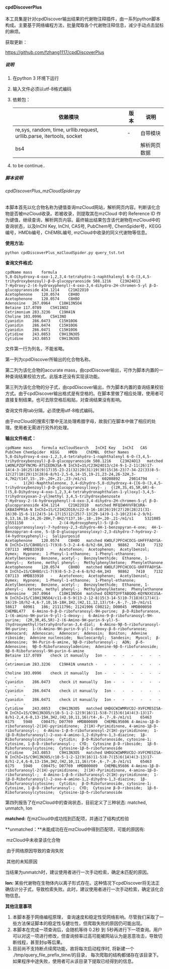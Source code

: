 ####   cpdDiscoverPlus ####

本工具集是针对cpdDiscover输出结果的代谢物注释插件，由一系列python脚本构成。主要基于网络编程方法，批量爬取各个代谢物注释信息，减少手动点击鼠标的麻烦。

获取更新：

https://github.com/fzhang1117/cpdDiscoverPlus



##### 说明 #####

1. 在python 3 环境下运行

2. 输入文件必须以utf-8格式编码

3. 依赖包：

   | 依赖模块                                                     | 版本 | 说明         |
   | ------------------------------------------------------------ | ---- | ------------ |
   | re,sys, random, time, urllib.request, urllib.parse, itertools, socket | -    | 自带模块     |
   | bs4                                                          |      | 解析网页数据 |

4. to be continue..

   

##### 脚本说明 

###### cpdDiscoverPlus_mzCloudSpider.py

本脚本首先以化合物名称为键值查询mzCloud网站，解析网页内容。判断该化合物是否被mzCloud收录。若被收录，则提取其在mzCloud 中的 Reference ID 作为键值，继续查询，解析网页内容。最终输出结果包含该代谢物在mzCloud中的查询状态，以及InChI Key, InChI, CAS号, PubChem号, ChemSpider号，KEGG编号，HMDb编号，ChEMBL编号, mzCloud中收录的同义代谢物等信息。 



**使用方法:**

```
python cpdDiscoverPlus_mzCloudSpider.py query_tst.txt
```

**查询文件格式:**

```	
cpdName	mass	formula
5,8-Dihydroxy-4-oxo-1,2,3,4-tetrahydro-1-naphthalenyl 6-O-(3,4,5-trihydroxybenzoyl)-β-D-glucopyranoside	508.1216	C23H24O13
7-Hydroxy-2-(4-hydroxyphenyl)-4-oxo-3,4-dihydro-2H-chromen-5-yl β-D-glucopyranoside	434.1214	C21H22O10
Acetophenone	120.0574	C8H8O
Acetophenone	120.0574	C8H8O
Adenosine	267.0964	C10H13N5O4
Betaine	117.0789	C5H11NO2
Cetrimonium	283.3236	C19H41N
Choline	103.0996	C5H13NO
Cyanidin	286.0473	C15H10O6
Cyanidin	286.0474	C15H10O6
Cyanidin	286.0471	C15H10O6
Cytidine	243.0853	C9H13N3O5
Cytidine	243.0853	C9H13N3O5
```

文件第一行为列名，不能省略。

第一列为cpdDiscover所输出的化合物名称。

第二列为该化合物的accurate mass，由cpdDiscover输出，可作为脚本内置的一种查询结果校验方式。此版本还没有实现该功能。

第三列为该化合物的分子式，由cpdDiscover输出，作为脚本内置的查询结果校验方式。由于cpdDiscover输出格式是有空格的。在脚本里做了相应处理，使用者可直接复制结果。也可去除空格后粘贴，对查询结果没有影响。

查询文件用tab分隔，必须使用utf-8格式编码。

由于mzCloud的搜索引擎中无法处理希腊字母，故我们在脚本中做了相应的处理。使用者无需进行另外的处理。



**输出文件格式：**

```
cpdName	mass	formula	mzCloudSearch	InCHI Key	InChI	CAS	PubChem	ChemSpider	KEGG	HMDb	ChEMBL	Other Names
5,8-Dihydroxy-4-oxo-1,2,3,4-tetrahydro-1-naphthalenyl 6-O-(3,4,5-trihydroxybenzoyl)-β-D-glucopyranoside	508.1216	C23H24O13	matched	LWONLPZQFYNCMG-ATSIEDNJSA-N	InChI=1S/C23H24O13/c24-9-1-2-11(26)17-14(4-3-10(25)16(9)17)35-23-21(32)20(31)19(30)15(36-23)7-34-22(33)8-5-12(27)18(29)13(28)6-8/h1-2,5-6,14-15,19-21,23-24,26-32H,3-4,7H2/t14?,15-,19-,20+,21-,23-/m1/s1		60208892	29814794	-	-	-	1(2H)-Naphthalenone, 3,4-dihydro-5,8-dihydroxy-4-{[6-O-(3,4,5-trihydroxybenzoyl)-β-D-glucopyranosyl]oxy}- ;  {(2R,3S,4S,5R,6R)-6-[(5,8-Dihydroxy-4-oxo-1,2,3,4-tetrahydronaphthalen-1-yl)oxy]-3,4,5-trihydroxyoxan-2-yl}methyl 3,4,5-trihydroxybenzoate 
7-Hydroxy-2-(4-hydroxyphenyl)-4-oxo-3,4-dihydro-2H-chromen-5-yl β-D-glucopyranoside	434.1214	C21H22O10	matched	MFQIWHVVFBCURA-LKBAIHPRSA-N	InChI=1S/C21H22O10/c22-8-16-18(26)19(27)20(28)21(31-16)30-15-6-11(24)5-14-17(15)12(25)7-13(29-14)9-1-3-10(23)4-2-9/h1-6,13,16,18-24,26-28H,7-8H2/t13?,16-,18-,19+,20-,21-/m1/s1		5321085	23551150	-	-	-	2-(4-Hydroxyphenyl)-5-(β-D-glucopyranosyloxy)-7-hydroxy-2,3-dihydro-4H-1-benzopyran-4-one;  4H-1-Benzopyran-4-one, 5-(β-D-glucopyranosyloxy)-2,3-dihydro-7-hydroxy-2-(4-hydroxyphenyl)-;  Salipurposid
Acetophenone	120.0574	C8H8O	matched	KWOLFJPFCHCOCG-UHFFFAOYSA-N	InChI=1S/C8H8O/c1-7(9)8-5-3-2-4-6-8/h2-6H,1H3	98862	7410	7132	C07113	HMDB33910	-	Acetofenon;  Acetophenon;  Acetylbenzol;  Dymex;  Hypnone;  1-Phenyl-1-ethanone;  1-Phenyl-ethanone;  Acetylbenzene;  Benzene, acetyl-;  Benzoylmethide;  Ethanone, 1-phenyl-;  Ketone, methyl phenyl-;  Methylphenylketone;  Phenylethanone
Acetophenone	120.0574	C8H8O	matched	KWOLFJPFCHCOCG-UHFFFAOYSA-N	InChI=1S/C8H8O/c1-7(9)8-5-3-2-4-6-8/h2-6H,1H3	98862	7410	7132	C07113	HMDB33910	-	Acetofenon;  Acetophenon;  Acetylbenzol;  Dymex;  Hypnone;  1-Phenyl-1-ethanone;  1-Phenyl-ethanone;  Acetylbenzene;  Benzene, acetyl-;  Benzoylmethide;  Ethanone, 1-phenyl-;  Ketone, methyl phenyl-;  Methylphenylketone;  Phenylethanone
Adenosine	267.0964	C10H13N5O4	matched	OIRDTQYFTABQOQ-KQYNXXCUSA-N	InChI=1S/C10H13N5O4/c11-8-5-9(13-2-12-8)15(3-14-5)10-7(18)6(17)4(1-16)19-10/h2-4,6-7,10,16-18H,1H2,(H2,11,12,13)/t4-,6-,7-,10-/m1/s1	58617	60961	186; 21111796; 21241906	C00212; D00045	HMDB00050	CHEMBL477	6-Amino-9-β-D-ribofuranosyl-9H-purine;  β-D-Ribofuranose, 1-(6-amino-9H-purin-9-yl)-1-deoxy-;  6-Amino-9-β-ribofuranosyl-9H-purine;  (2R,3R,4S,5R)-2-(6-Amino-9H-purin-9-yl)-5-(hydroxymethyl)tetrahydrofuran-3,4-diol;  6-Amino-9β-δ-ribofuranosyl-9H-purine;  1-(6-Amino-9H-purin-9-yl)-1-deoxy-β-δ-ribofuranose;  Adenocard;  Adenoscan;  Adenocor;  Adenosin;  Boniton;  Adenine riboside;  Adenine nucleoside;  Nucleocardyl;  Sandesin;  Myocol;  β-Adenosine;  9H-Purin-6-amine, 9β-D-ribofuranosyl-;  ADN;  β-δ-Adenosine;  9β-δ-Ribofuranosyladenine;  Adenine-9β-δ-ribofuranoside;  9β-δ-Ribofuranosyl-9H-purin-6-amine
Betaine	117.0789	check it manually	Ion	-	-	-	-	-	-	-	-	-
Cetrimonium	283.3236	C19H41N	unmatch	-	-	-	-	-	-	-	-	-
Choline	103.0996	check it manually	Ion	-	-	-	-	-	-	-	-	-
Cyanidin	286.0473	check it manually	Ion	-	-	-	-	-	-	-	-	-
Cyanidin	286.0474	check it manually	Ion	-	-	-	-	-	-	-	-	-
Cyanidin	286.0471	check it manually	Ion	-	-	-	-	-	-	-	-	-
Cytidine	243.0853	C9H13N3O5	matched	UHDGCWIWMRVCDJ-XVFCMESISA-N	InChI=1S/C9H13N3O5/c10-5-1-2-12(9(16)11-5)8-7(15)6(14)4(3-13)17-8/h1-2,4,6-8,13-15H,3H2,(H2,10,11,16)/t4-,6-,7-,8-/m1/s1	65463	6175	5940	C00475; D07769	HMDB00089	CHEMBL95606	4-Amino-1β-D-ribofuranosyl-2(1H)-pyrimidinone;  2(1H)-Pyrimidinone, 4-amino-1β-D-ribofuranosyl-;  4-Amino-1-β-δ-ribofuranosyl-2(1H)-pyrimidinone;  1-(β-D-Ribofuranosyl)-2-oxo-4-amino-1,2-dihydro-1,3-diazine;  1β-Ribofuranosylcytosine;  Cytidin;  β-D-Ribofuranoside, cytosine-1;  Cytosine, 1-β-D-ribofuranosyl-;  CYD;  Cytosine β-D-riboside;  1β-δ-Ribofuranosylcytosine;  Cytosine-1β-δ-ribofuranoside
Cytidine	243.0853	C9H13N3O5	matched	UHDGCWIWMRVCDJ-XVFCMESISA-N	InChI=1S/C9H13N3O5/c10-5-1-2-12(9(16)11-5)8-7(15)6(14)4(3-13)17-8/h1-2,4,6-8,13-15H,3H2,(H2,10,11,16)/t4-,6-,7-,8-/m1/s1	65463	6175	5940	C00475; D07769	HMDB00089	CHEMBL95606	4-Amino-1β-D-ribofuranosyl-2(1H)-pyrimidinone;  2(1H)-Pyrimidinone, 4-amino-1β-D-ribofuranosyl-;  4-Amino-1-β-δ-ribofuranosyl-2(1H)-pyrimidinone;  1-(β-D-Ribofuranosyl)-2-oxo-4-amino-1,2-dihydro-1,3-diazine;  1β-Ribofuranosylcytosine;  Cytidin;  β-D-Ribofuranoside, cytosine-1;  Cytosine, 1-β-D-ribofuranosyl-;  CYD;  Cytosine β-D-riboside;  1β-δ-Ribofuranosylcytosine;  Cytosine-1β-δ-ribofuranoside
```

第四列报告了在mzCloud中的查询状态，目前定义了三种状态: matched, unmatch, Ion

**matched:** 在mzCloud中成功找到匹配项，并通过了结构式检验

**unmatched：**未能成功在在mzCloud中得到匹配项，可能的原因有:

​		mzCloud中未收录该化合物

​        由于网络原因导致的查询失败

​        其他的未知原因

​        当结果为unmatch时，建议使用者进行一次手动检索，确定未匹配的原因。

 **Ion:** 某些代谢物在生物体内以离子形式存在。这种情况下cpdDiscover将无法正确估计分子式，导致检索失败。此时，建议使用者进行一次手动检索，确定该化合物信息。



**其他注意事项**

1. 本脚本基于网络编程原理， 查询速度和稳定性受网络影响。尽管我们采取了一些方法保证脚本的稳定性与健壮性，但爬取失败的原因仍可能出现。
2. 本脚本在完成一项查询后，会随机等待 0.2秒 到 5秒再进行下一项查询。用户可以对这一项进行修改，但查询频率过高可能被网站认为是恶意攻击，导致切断线程，甚至封ip等后果。
3. 目前尚不支持断点续爬功能，故将每次启动程序时, 将新建一个 ./tmp/query_file_prefix_time/的目录， 每次爬取的结构都储存在该目录下。如果程序中途失败，使用者可从该目录下提取已经得到的信息。

